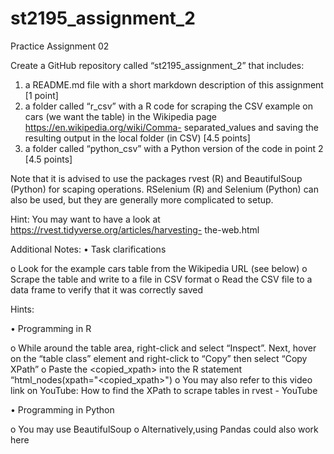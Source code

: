 # st2195_assignment_2
Practice Assignment 02

Create a GitHub repository called “st2195_assignment_2” that includes:
1. a README.md file with a short markdown description of this assignment [1 point]
2. a folder called “r_csv” with a R code for scraping the CSV example on cars (we want the table) in the Wikipedia page https://en.wikipedia.org/wiki/Comma- separated_values and saving the resulting output in the local folder (in CSV) [4.5 points]
3. a folder called “python_csv” with a Python version of the code in point 2 [4.5 points]

Note that it is advised to use the packages rvest (R) and BeautifulSoup (Python) for scaping operations. RSelenium (R) and Selenium (Python) can also be used, but they are generally more complicated to setup.

Hint: You may want to have a look at https://rvest.tidyverse.org/articles/harvesting- the-web.html

Additional Notes:
• Task clarifications

o Look for the example cars table from the Wikipedia URL (see below)
o Scrape the table and write to a file in CSV format
o Read the CSV file to a data frame to verify that it was correctly saved

Hints:

• Programming in R

o While around the table area, right-click and select “Inspect”. Next, hover on the “table class” element and right-click to “Copy” then select “Copy XPath”
o Paste the <copied_xpath> into the R statement “html_nodes(xpath="<copied_xpath>")
o You may also refer to this video link on YouTube: How to find the XPath to scrape tables in rvest - YouTube

• Programming in Python

o You may use BeautifulSoup
o Alternatively,using Pandas could also work here
